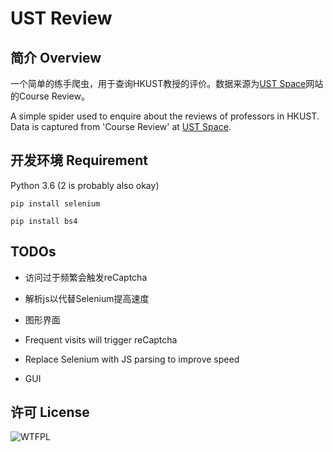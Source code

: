 # UST Review

## 简介 Overview

一个简单的练手爬虫，用于查询HKUST教授的评价。数据来源为[UST Space](https://ust.space)网站的Course Review。

A simple spider used to enquire about the reviews of professors in HKUST. Data is captured from 'Course Review' at [UST Space](https://ust.space).

## 开发环境 Requirement

Python 3.6 (2 is probably also okay)

`pip install selenium`

`pip install bs4`

## TODOs

* 访问过于频繁会触发reCaptcha
* 解析js以代替Selenium提高速度
* 图形界面



* Frequent visits will trigger reCaptcha
* Replace Selenium with JS parsing to improve speed
* GUI

## 许可 License

![WTFPL](http://www.wtfpl.net/wp-content/uploads/2012/12/wtfpl-badge-4.png)